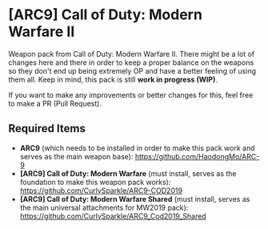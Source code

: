 # [ARC9] Call of Duty: Modern Warfare II
Weapon pack from Call of Duty: Modern Warfare II. There might be a lot of changes here and there in order to keep a proper balance on the weapons so they don't end up being extremely OP and have a better feeling of using them all. Keep in mind, this pack is still **work in progress (WIP)**.


If you want to make any improvements or better changes for this, feel free to make a PR (Pull Request).

## Required Items
 - **ARC9** (which needs to be installed in order to make this pack work and serves as the main weapon base):
https://github.com/HaodongMo/ARC-9
 - **[ARC9] Call of Duty: Modern Warfare** (must install, serves as the foundation to make this weapon pack works):
https://github.com/CurlySparkle/ARC9-COD2019
 - **[ARC9] Call of Duty: Modern Warfare Shared** (must install, serves as the main universal attachments for MW2019 pack):
https://github.com/CurlySparkle/ARC9_Cod2019_Shared
